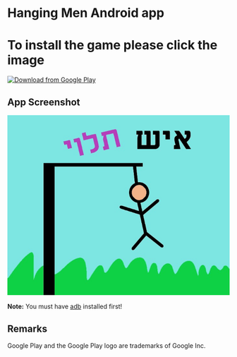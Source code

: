 # Hanging Men Android app 

# To install the game please click the image
[<img src="https://lh3.googleusercontent.com/bqdBx4rTGqO-EHa5SEEYSy9yoHLWADVFqZY84KcPMsME3_DiHACn6f4-DnSbZopmtw=w1517-h707-rw" 
      alt="Download from Google Play" 
      height="80">](https://play.google.com/store/apps/details?id=gk.hangman)


## App Screenshot

![App screenshots](/app/src/main/res/drawable/open.jpg "App screenshots")

**Note:** You must have [adb](https://developer.android.com/studio/releases/platform-tools.html) installed first!

## Remarks

Google Play and the Google Play logo are trademarks of Google Inc.
